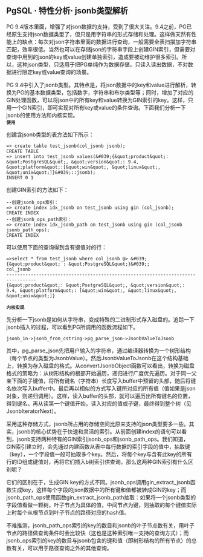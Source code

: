 ## PgSQL · 特性分析· jsonb类型解析


PG 9.4版本里面，增强了对json数据的支持，受到了很大关注。9.4之前，PG已经原生支持json数据类型了，但只是用字符串的形式存储和处理。这样做天然有性能上的缺点：每次对json字符串里面的数据进行查询，一般需要全表扫描加字符串匹配，效率很低。当然也可以在存储json的字符串字段上创建GIN索引，但需要对查询中用到的json的key或value创建单独索引，造成要被动维护很多索引。所以，这种json类型，只适用于把PG单纯作为数据存储，只读入读出数据，不对数据进行限定key或value查询的场景。  


PG 9.4中引入了jsonb类型。其特点是，将json数据中的key和value进行解析，转换为PG的基本数据类型，包括数字，字符串和布尔类型等；同时，增加了对应的GIN处理函数，可以将json中的所有key和value转换为GIN索引的key。这样，只用一个GIN索引，即可实现对所有key或value的条件查询。下面我们分析一下jsonb的使用方法和内核实现。   **`使用`**   


创建含jsonb类型的表方法如下所示：  

```LANG
=> create table test_jsonb(col_jsonb jsonb);
CREATE TABLE
=> insert into test_jsonb values(&#039;{&quot;product&quot;: &quot;PostgreSQL&quot;, &quot;version&quot;: 9.4, &quot;platform&quot;:[&quot;win&quot;, &quot;linux&quot;, &quot;unix&quot;]}&#039;::jsonb);
INSERT 0 1

```


创建GIN索引的方法如下：  

```LANG
--创建jsonb_ops索引：
=> create index idx_jsonb on test_jsonb using gin (col_jsonb);
CREATE INDEX
--创建jsonb_ops_path索引：
=> create index idx_jsonb_path on test_jsonb using gin (col_jsonb jsonb_path_ops);
CREATE INDEX

```


可以使用下面的查询得到含有键值对的行：  

```LANG
=>select * from test_jsonb where col_jsonb @> &#039;{&quot;product&quot; : &quot;PostgreSQL&quot;}&#039;;
col_jsonb
---------------------------------------------------------------------------------
{&quot;product&quot;: &quot;PostgreSQL&quot;, &quot;version&quot;: 9.4, &quot;platform&quot;: [&quot;win&quot;, &quot;linux&quot;, &quot;unix&quot;]}

``` **`内核实现`**   


先分析一下jsonb是如何从字符串，变成特殊的二进制形式存入磁盘的。追踪一下jsonb插入的过程，可以看到PG所调用的函数流程如下。  

```LANG
jsonb_in->jsonb_from_cstring->pg_parse_json->JsonbValueToJsonb

```


其中，pg_parse_json先把用户输入的字符串，通过编译器转换为一个树形结构（每个节点的类型为JsonbValue）。然后JsonbValueToJsonb在这个结构基础上，转换为存入磁盘的格式。从convertJsonbObject函数可以看出，转换为磁盘格式的策略为：从树形结构的根部开始遍历，递归进行广度优先遍历。对于同一父亲下面的子键值，将所有键名（字符串）长度写入buffer中预留的头部，随后将键名依次写入buffer中。最后再以相似的方式写入键所对应的所有值（值如果是json对象，则递归调用）。这样，读入buffer的头部，就可以遍历出所有键名的位置，得到键名。再从读第一个键值开始，读入对应的值或子键，最终得到整个树（见JsonbIteratorNext）。  


采用这种存储方式，jsonb所占用的存储空间比原来支持的json类型要多一些。其实，jsonb的核心优势在于快速和灵活的索引。从前面创建index的语句可以看到，jsonb支持两种特有的GIN索引jsonb_ops和jsonb_path_ops。我们知道，GIN索引建立时，会先通过内建函数从表中每行数据的索引字段的值中，抽取键（key），一个字段值一般可抽取多个key。然后，将每个key与含有此key的所有行的ID组成键值对，再将它们插入b树索引供查询。那么这两种GIN索引有什么区别呢？  


它们的区别在于，生成GIN key的方式不同。jsonb_ops调用gin_extract_jsonb函数生成key，这样每个字段的json数据中的所有键和值都被转成GIN的key；而jsonb_path_ops使用函数gin_extract_jsonb_path抽取：如果将一个jsonb类型的字段值看做一颗树，叶子节点为具体的值，中间节点为键，则抽取的每个键值实际上时每个从根节点到叶子节点的路径对应的hash值。  


不难推测，jsonb_path_ops索引的key的数目和jsonb的叶子节点数有关，用叶子节点的路径做查询条件时会比较快（这也是这种索引唯一支持的查询方式）；而jsonb_ops索引的key的数目与jsonb包含的键和值（即树形结构的所有节点）的总数有关，可以用于路径查询之外的其他查询。  

